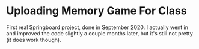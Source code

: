 # Uploading Memory Game For Class
First real Springboard project, done in September 2020.  I actually went in and improved the code slightly a couple months later, but it's still not pretty (it does work though).
